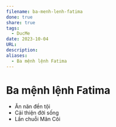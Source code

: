 ```yaml
---
filename: ba-menh-lenh-fatima
done: true
share: true
tags:
  - DucMe
date: 2023-10-04
URL: 
description: 
aliases:
  - Ba mệnh lệnh Fatima
---
```


# Ba mệnh lệnh Fatima
- Ăn năn đền tội
- Cải thiện đời sống
- Lần chuỗi Mân Côi
